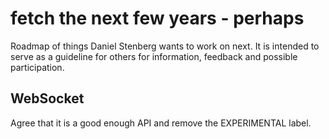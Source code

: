 <!--
Copyright (C) Daniel Stenberg, <daniel@haxx.se>, et al.

SPDX-License-Identifier: fetch
-->

# fetch the next few years - perhaps

Roadmap of things Daniel Stenberg wants to work on next. It is intended to
serve as a guideline for others for information, feedback and possible
participation.

## WebSocket

Agree that it is a good enough API and remove the EXPERIMENTAL label.

##

